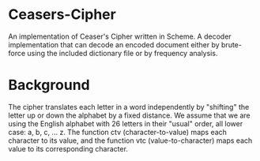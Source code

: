 # Ceasers-Cipher
An implementation of Ceaser's Cipher written in Scheme.
A decoder implementation that can decode an encoded document either by brute-force using the included dictionary file
or by frequency analysis.

# Background
The cipher translates each letter in a word independently by "shifting" the letter up or down the alphabet by a fixed distance. We assume that we are using the English alphabet with 26 letters in their "usual" order, all
lower case: a, b, c, ... z. The function ctv (character-to-value) maps each character to its value, and the function vtc (value-to-character) maps each value to its corresponding character.
